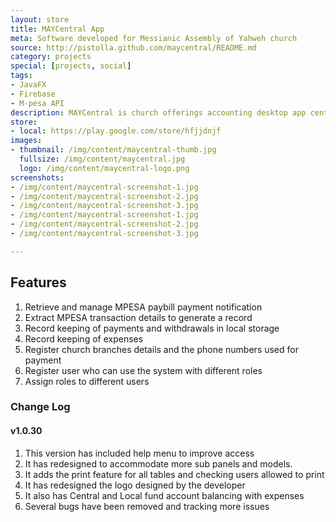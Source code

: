 ```yaml
---
layout: store
title: MAYCentral App
meta: Software developed for Messianic Assembly of Yahweh church
source: http://pistolla.github.com/maycentral/README.md
category: projects
special: [projects, social]
tags:
- JavaFX
- Firebase
- M-pesa API
description: MAYCentral is church offerings accounting desktop app central fund paid via M-pesa paybill.
store:
- local: https://play.google.com/store/hfjjdnjf
images:
- thumbnail: /img/content/maycentral-thumb.jpg
  fullsize: /img/content/maycentral.jpg
  logo: /img/content/maycentral-logo.png
screenshots:
- /img/content/maycentral-screenshot-1.jpg
- /img/content/maycentral-screenshot-2.jpg
- /img/content/maycentral-screenshot-3.jpg
- /img/content/maycentral-screenshot-1.jpg
- /img/content/maycentral-screenshot-2.jpg
- /img/content/maycentral-screenshot-3.jpg

---
```


## Features ##
1. Retrieve and manage MPESA paybill payment notification
2. Extract MPESA transaction details to generate a record
3. Record keeping of payments and withdrawals in local storage
4. Record keeping of expenses 
5. Register church branches details and the phone numbers used for payment
6. Register user who can use the system with different roles
7. Assign roles to different users

### Change Log ###

#### v1.0.30 ####
1. This version has included help menu to improve access
2. It has redesigned to accommodate more sub panels and models.
3. It adds the print feature for all tables and checking users allowed to print
4. It has redesigned the logo designed by the developer
5. It also has Central and Local fund account balancing with expenses
6. Several bugs have been removed and tracking more issues